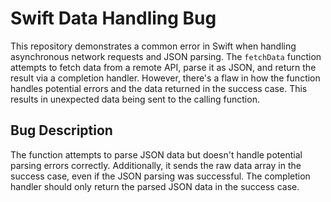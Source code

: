 # Swift Data Handling Bug

This repository demonstrates a common error in Swift when handling asynchronous network requests and JSON parsing. The `fetchData` function attempts to fetch data from a remote API, parse it as JSON, and return the result via a completion handler.  However, there's a flaw in how the function handles potential errors and the data returned in the success case. This results in unexpected data being sent to the calling function.

## Bug Description

The function attempts to parse JSON data but doesn't handle potential parsing errors correctly.  Additionally, it sends the raw data array in the success case, even if the JSON parsing was successful.  The completion handler should only return the parsed JSON data in the success case.
